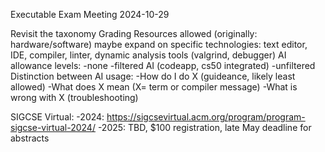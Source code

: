 

Executable Exam Meeting
2024-10-29

Revisit the taxonomy
 Grading
 Resources allowed (originally: hardware/software)
  maybe expand on specific technologies: text editor, IDE, compiler, linter, dynamic analysis tools (valgrind, debugger)
 AI allowance levels:
   -none
   -filtered AI (codeapp, cs50 integrated)
   -unfiltered
 Distinction between AI usage:
   -How do I do X (guideance, likely least allowed)
   -What does X mean (X= term or compiler message)
   -What is wrong with X (troubleshooting)

SIGCSE Virtual:
 -2024: https://sigcsevirtual.acm.org/program/program-sigcse-virtual-2024/
 -2025: TBD, $100 registration, late May deadline for abstracts
